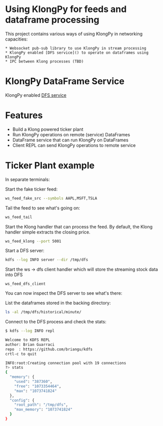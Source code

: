 # Using KlongPy for feeds and dataframe processing

This project contains various ways of using KlongPy in networking capacities:

    * Websocket pub-sub library to use KlongPy in stream processing
    * KlongPy enabled [DFS service]() to operate on dataframes using KlongPy
    * IPC between Klong processes (TBD)

# KlongPy DataFrame Service
KlongPy enabled [DFS service](https://github.com/briangu/dfs)

# Features

* Build a Klong powered ticker plant
* Run KlongPy operations on remote (service) DataFrames
* DataFrame service that can run KlongPy on DataFrames
* Client REPL can send KlongPy operations to remote service

# Ticker Plant example

In separate terminals:


Start the fake ticker feed:
```bash
ws_feed_fake_src --symbols AAPL,MSFT,TSLA
```

Tail the feed to see what's going on:
```bash
ws_feed_tail
```

Start the Klong handler that can process the feed.  By default, the Klong handler simple extracts the closing price.
```bash
ws_feed_klong --port 5001
```

Start a DFS server:

```bash
kdfs --log INFO server --dir /tmp/dfs
```

Start the ws -> dfs client handler which will store the streaming stock data into DFS
```
ws_feed_dfs_client
```

You can now inspect the DFS server to see what's there:

List the dataframes stored in the backing directory:
```bash
ls -al /tmp/dfs/historical/minute/
```

Connect to the DFS process and check the stats:
```bash
$ kdfs --log INFO repl

Welcome to KDFS REPL
author: Brian Guarraci
repo  : https://github.com/briangu/kdfs
crtl-c to quit

INFO:root:Creating connection pool with 19 connections
?> stats
{
  "memory": {
    "used": "387360",
    "free": "1073354464",
    "max": "1073741824"
  },
  "config": {
    "root_path": "/tmp/dfs",
    "max_memory": "1073741824"
  }
}
```
